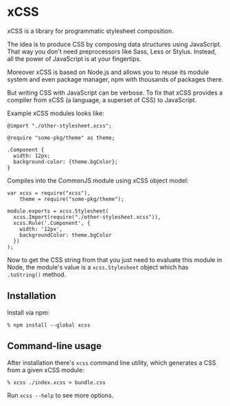 # xCSS

xCSS is a library for programmatic stylesheet composition.

The idea is to produce CSS by composing data structures using JavaScript. That
way you don't need preprocessors like Sass, Less or Stylus. Instead, all the
power of JavaScript is at your fingertips.

Moreover xCSS is based on Node.js and allows you to reuse its module system and
even package manager, npm with thousands of packages there.

But writing CSS with JavaScript can be verbose. To fix that xCSS provides a
compiler from xCSS (a language, a superset of CSS) to JavaScript.

Example xCSS modules looks like:

    @import "./other-stylesheet.xcss";

    @require "some-pkg/theme" as theme;

    .Component {
      width: 12px;
      background-color: {theme.bgColor};
    }

Compiles into the CommonJS module using xCSS object model:

    var xcss = require("xcss"),
        theme = require("some-pkg/theme");

    module.exports = xcss.Stylesheet(
      xcss.Import(require("./other-stylesheet.xcss")),
      xcss.Rule('.Component', {
        width: '12px',
        backgroundColor: theme.bgColor
      })
    );

Now to get the CSS string from that you just need to evaluate this module in
Node, the module's value is a `xcss.Stylesheet` object which has `.toString()`
method.

## Installation

Install via npm:

    % npm install --global xcss

## Command-line usage

After installation there's `xcss` command line utility, which generates a CSS
from a given xCSS module:

    % xcss ./index.xcss > bundle.css

Run `xcss --help` to see more options.

